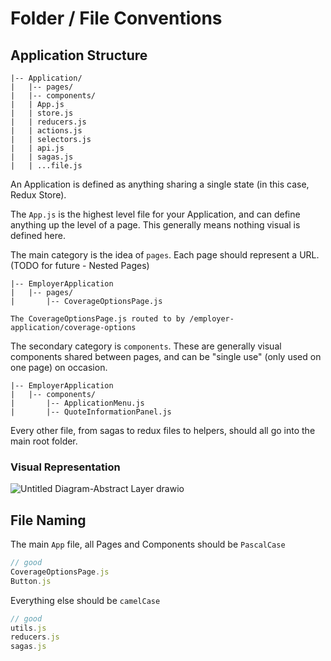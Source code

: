 # Folder / File Conventions

## Application Structure

```text
|-- Application/
|   |-- pages/
|   |-- components/
|   | App.js
|   | store.js
|   | reducers.js
|   | actions.js
|   | selectors.js
|   | api.js
|   | sagas.js
|   | ...file.js
```

An Application is defined as anything sharing a single state (in this case, Redux Store).

The `App.js` is the highest level file for your Application, and can define anything up the level of a page.  This generally means nothing visual is defined here.
  
The main category is the idea of `pages`.  Each page should represent a URL.  (TODO for future - Nested Pages)

```text
|-- EmployerApplication
|   |-- pages/
|       |-- CoverageOptionsPage.js

The CoverageOptionsPage.js routed to by /employer-application/coverage-options
```

The secondary category is `components`.  These are generally visual components shared between pages, and can be "single use" (only used on one page) on occasion.

```text
|-- EmployerApplication
|   |-- components/
|       |-- ApplicationMenu.js
|       |-- QuoteInformationPanel.js
```

Every other file, from sagas to redux files to helpers, should all go into the main root folder.

### Visual Representation
![Untitled Diagram-Abstract Layer drawio](https://github.com/SimplyInsured/style-guide/assets/5034574/eaf0b8e0-4cb3-4f72-a275-24ea008e5da8)

## File Naming

The main `App` file, all Pages and Components should be `PascalCase`

```javascript
// good
CoverageOptionsPage.js
Button.js
```

Everything else should be `camelCase`

```javascript
// good
utils.js
reducers.js
sagas.js
```
